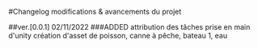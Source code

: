 #Changelog
modifications & avancements du projet

##ver.[0.0.1] 02/11/2022
###ADDED
attribution des tâches
prise en main d'unity
création d'asset de poisson, canne à pêche, bateau 1, eau

